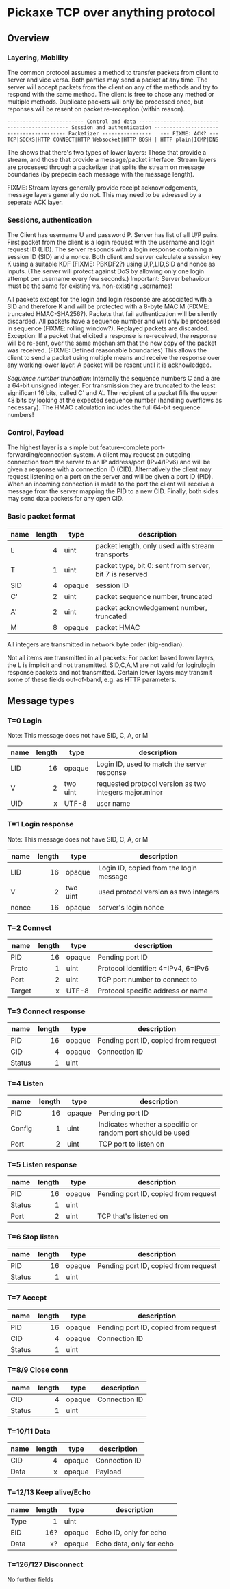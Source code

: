 # Pickaxe TCP over anything protocol

## Overview
### Layering, Mobility

The common protocol assumes a method to transfer packets from client to server and vice versa. Both parties may send a packet at any time. The server will accept packets from the client on any of the methods and try to respond with the same method. The client is free to chose any method or multiple methods. Duplicate packets will only be processed once, but reponses will be resent on packet re-reception (within reason).

    ------------------------- Control and data --------------------------
    -------------------- Session and authentication ---------------------
    ------------------- Packetizer ----------------   --- FIXME: ACK? ---
    TCP|SOCKS|HTTP CONNECT|HTTP Websocket|HTTP BOSH | HTTP plain|ICMP|DNS

The shows that there's two types of lower layers: Those that provide a stream, and those that provide a message/packet interface. Stream layers are processed through a packetizer that splits the stream on message boundaries (by prepedin each message with the message length).

FIXME: Stream layers generally provide receipt acknowledgements, message layers generally do not. This may need to be adressed by a seperate ACK layer.


### Sessions, authentication

The Client has username U and password P. Server has list of all U/P pairs. First packet from the client is a login request with the username and login request ID (LID). The server responds with a login response containing a session ID (SID) and a nonce. Both client and server calculate a session key K using a suitable KDF (FIXME: PBKDF2?) using U,P,LID,SID and nonce as inputs.
(The server will protect against DoS by allowing only one login attempt per username every few seconds.) Important: Server behaviour must be the same for existing vs. non-existing usernames!

All packets except for the login and login response are associated with a SID and therefore K and will be protected with a 8-byte MAC M (FIXME: truncated HMAC-SHA256?). Packets that fail authentication will be silently discarded. All packets have a sequence number and will only be processed in sequence (FIXME: rolling window?). Replayed packets are discarded. Exception: If a packet that elicited a response is re-received, the response will be re-sent, over the same mechanism that the new copy of the packet was received. (FIXME: Defined reasonable boundaries) This allows the client to send a packet using multiple means and receive the response over any working lower layer. A packet will be resent until it is acknowledged.

*Sequence number truncation*: Internally the sequence numbers C and a are a 64-bit unsigned integer. For transmission they are truncated to the least significant 16 bits, called C' and A'. The recipient of a packet fills the upper 48 bits by looking at the expected sequence number (handling overflows as necessary). The HMAC calculation includes the full 64-bit sequence numbers!

### Control, Payload 

The highest layer is a simple but feature-complete port-forwarding/connection system. A client may request an outgoing connection from the server to an IP address/port (IPv4/IPv6) and will be given a response with a connection ID (CID). Alternatively the client may request listening on a port on the server and will be given a port ID (PID). When an incoming connection is made to the port the client will receive a message from the server mapping the PID to a new CID.
Finally, both sides may send data packets for any open CID.

### Basic packet format

|name |  length |  type     |  description                                             |
|-----|--------:|-----------|----------------------------------------------------------|
|L    |       4 |  uint     |  packet length, only used with stream transports         |
|T    |       1 |  uint     |  packet type, bit 0: sent from server, bit 7 is reserved |
|SID  |       4 |  opaque   |  session ID                                              |
|C'   |       2 |  uint     |  packet sequence number, truncated                       |
|A'   |       2 |  uint     |  packet acknowledgement number, truncated                |
|M    |       8 |  opaque   |  packet HMAC                                             |

All integers are transmitted in network byte order (big-endian).

Not all items are transmitted in all packets: For packet based lower layers, the L is implicit and not transmitted. SID,C,A,M are not valid for login/login response packets and not transmitted. Certain lower layers may transmit some of these fields out-of-band, e.g. as HTTP parameters.

## Message types

### T=0 Login

Note: This message does not have SID, C, A, or M

|name |  length |  type     |  description                                             |
|-----|--------:|-----------|----------------------------------------------------------|
|LID  |      16 | opaque    |  Login ID, used to match the server response             |
|V    |       2 | two uint  |  requested protocol version as two integers major.minor  |
|UID  |       x | UTF-8     |  user name                                               |

### T=1 Login response

Note: This message does not have SID, C, A, or M

|name |  length |  type     |  description                                             |
|-----|--------:|-----------|----------------------------------------------------------|
|LID  |      16 | opaque    |  Login ID, copied from the login message                 |
|V    |       2 | two uint  |  used protocol version as two integers                   |
|nonce|      16 | opaque    |  server's login nonce                                    |

### T=2 Connect

|name |  length |  type     |  description                                             |
|-----|--------:|-----------|----------------------------------------------------------|
|PID  |      16 | opaque    | Pending port ID                                          |
|Proto|       1 | uint      | Protocol identifier: 4=IPv4, 6=IPv6                      |
|Port |       2 | uint      | TCP port number to connect to                            |
|Target|      x | UTF-8     | Protocol specific address or name                        |

### T=3 Connect response

|name |  length |  type     |  description                                             |
|-----|--------:|-----------|----------------------------------------------------------|
|PID  |      16 | opaque    | Pending port ID, copied from request                     |
|CID  |       4 | opaque    | Connection ID                                            |
|Status|      1 | uint      |                                                          |

### T=4 Listen

|name |  length |  type     |  description                                             |
|-----|--------:|-----------|----------------------------------------------------------|
|PID  |      16 | opaque    | Pending port ID                                          |
|Config|      1 | uint      | Indicates whether a specific or random port should be used|
|Port |       2 | uint      | TCP port to listen on                                    |

### T=5 Listen response

|name |  length |  type     |  description                                             |
|-----|--------:|-----------|----------------------------------------------------------|
|PID  |      16 | opaque    | Pending port ID, copied from request                     |
|Status|      1 | uint      |                                                          |
|Port |       2 | uint      | TCP that's listened on                                   |

### T=6 Stop listen

|name |  length |  type     |  description                                             |
|-----|--------:|-----------|----------------------------------------------------------|
|PID  |      16 | opaque    | Pending port ID, copied from request                     |
|Status|      1 | uint      |                                                          |

### T=7 Accept

|name |  length |  type     |  description                                             |
|-----|--------:|-----------|----------------------------------------------------------|
|PID  |      16 | opaque    | Pending port ID, copied from request                     |
|CID  |       4 | opaque    | Connection ID                                            |
|Status|      1 | uint      |                                                          |

### T=8/9 Close conn

|name |  length |  type     |  description                                             |
|-----|--------:|-----------|----------------------------------------------------------|
|CID  |       4 | opaque    | Connection ID                                            |
|Status|      1 | uint      |                                                          |

### T=10/11 Data

|name |  length |  type     |  description                                             |
|-----|--------:|-----------|----------------------------------------------------------|
|CID  |       4 | opaque    | Connection ID                                            |
|Data |       x | opaque    | Payload                                                  |

### T=12/13 Keep alive/Echo

|name |  length |  type     |  description                                             |
|-----|--------:|-----------|----------------------------------------------------------|
|Type |       1 | uint      |                                                          |
|EID  |     16? | opaque    | Echo ID, only for echo                                   |
|Data |      x? | opaque    | Echo data, only for echo                                 |

### T=126/127 Disconnect

No further fields
